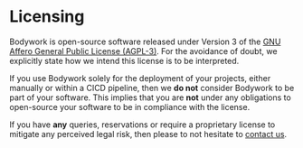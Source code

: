 # Licensing

Bodywork is open-source software released under Version 3 of the [GNU Affero General Public License (AGPL-3)](https://www.gnu.org/licenses/agpl-3.0.en.html). For the avoidance of doubt, we explicitly state how we intend this license is to be interpreted.

If you use Bodywork solely for the deployment of your projects, either manually or within a CICD pipeline, then we **do not** consider Bodywork to be part of your software. This implies that you are **not** under any obligations to open-source your software to be in compliance with the license.

If you have **any** queries, reservations or require a proprietary license to mitigate any perceived legal risk, then please to not hesitate to [contact us](contact.md).

